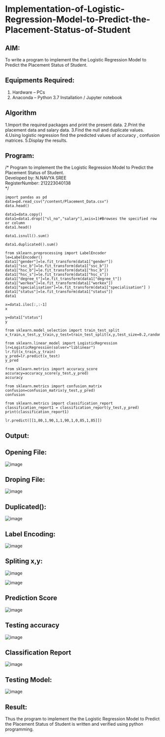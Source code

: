 # Implementation-of-Logistic-Regression-Model-to-Predict-the-Placement-Status-of-Student

## AIM:
To write a program to implement the the Logistic Regression Model to Predict the Placement Status of Student.

## Equipments Required:
1. Hardware – PCs
2. Anaconda – Python 3.7 Installation / Jupyter notebook

## Algorithm
1.Import the required packages and print the present data.
2.Print the placement data and salary data.
3.Find the null and duplicate values.
4.Using logistic regression find the predicted values of accuracy , confusion matrices.
5.Display the results.
## Program:

/*
Program to implement the the Logistic Regression Model to Predict the Placement Status of Student.       
Developed by: N.NAVYA SREE       
RegisterNumber: 212223040138       
*/

```
import pandas as pd
data=pd.read_csv("/content/Placement_Data.csv")
data.head()

data1=data.copy()
data1=data1.drop(["sl_no","salary"],axis=1)#Browses the specified row or column
data1.head()

data1.isnull().sum()

data1.duplicated().sum()

from sklearn.preprocessing import LabelEncoder
le=LabelEncoder()
data1["gender"]=le.fit_transform(data1["gender"])
data1["ssc_b"]=le.fit_transform(data1["ssc_b"])
data1["hsc_b"]=le.fit_transform(data1["hsc_b"])
data1["hsc_s"]=le.fit_transform(data1["hsc_s"])
data1["degree_t"]=le.fit_transform(data1["degree_t"])
data1["workex"]=le.fit_transform(data1["workex"])
data1["specialisation"]=le.fit_transform(data1["specialisation"] )     
data1["status"]=le.fit_transform(data1["status"])       
data1 

x=data1.iloc[:,:-1]
x

y=data1["status"]
y

from sklearn.model_selection import train_test_split
x_train,x_test,y_train,y_test=train_test_split(x,y,test_size=0.2,random_state=0)

from sklearn.linear_model import LogisticRegression
lr=LogisticRegression(solver="liblinear")
lr.fit(x_train,y_train)
y_pred=lr.predict(x_test)
y_pred

from sklearn.metrics import accuracy_score
accuracy=accuracy_score(y_test,y_pred)
accuracy

from sklearn.metrics import confusion_matrix
confusion=confusion_matrix(y_test,y_pred)
confusion

from sklearn.metrics import classification_report
classification_report1 = classification_report(y_test,y_pred)
print(classification_report1)

lr.predict([[1,80,1,90,1,1,90,1,0,85,1,85]])
```
## Output:
## Opening File:

![image](https://github.com/23004513/Implementation-of-Logistic-Regression-Model-to-Predict-the-Placement-Status-of-Student/assets/138973069/56a0c7c3-65ac-4153-9597-1780eff84f9e)

## Droping File:

![image](https://github.com/23004513/Implementation-of-Logistic-Regression-Model-to-Predict-the-Placement-Status-of-Student/assets/138973069/3a4bebe7-76de-4603-b306-748fd0abd048)

## Duplicated():

![image](https://github.com/23004513/Implementation-of-Logistic-Regression-Model-to-Predict-the-Placement-Status-of-Student/assets/138973069/ad02d60b-ea15-402c-bda2-700351b67483)

## Label Encoding:

![image](https://github.com/23004513/Implementation-of-Logistic-Regression-Model-to-Predict-the-Placement-Status-of-Student/assets/138973069/ff072a69-3f02-4558-975b-17452d4a1948)

## Spliting x,y:

![image](https://github.com/23004513/Implementation-of-Logistic-Regression-Model-to-Predict-the-Placement-Status-of-Student/assets/138973069/7d66b007-2f9f-4302-b12c-235fa42c1cf7)

![image](https://github.com/23004513/Implementation-of-Logistic-Regression-Model-to-Predict-the-Placement-Status-of-Student/assets/138973069/87b8d534-0a91-4a40-9894-7afd258174ec)

## Prediction Score

![image](https://github.com/23004513/Implementation-of-Logistic-Regression-Model-to-Predict-the-Placement-Status-of-Student/assets/138973069/4741b9eb-9815-4eb4-9195-2531313df3eb)

## Testing accuracy

![image](https://github.com/23004513/Implementation-of-Logistic-Regression-Model-to-Predict-the-Placement-Status-of-Student/assets/138973069/f5a5f78b-f3ed-4bc4-bfc3-b50db834fee0)

## Classification Report

![image](https://github.com/23004513/Implementation-of-Logistic-Regression-Model-to-Predict-the-Placement-Status-of-Student/assets/138973069/c5a73c16-f062-4226-aca2-dc3bf14f67c1)

## Testing Model:

![image](https://github.com/23004513/Implementation-of-Logistic-Regression-Model-to-Predict-the-Placement-Status-of-Student/assets/138973069/8a085f1c-3a52-4812-a4b8-d8ff199f2534)

## Result:
Thus the program to implement the the Logistic Regression Model to Predict the Placement Status of Student is written and verified using python programming.
